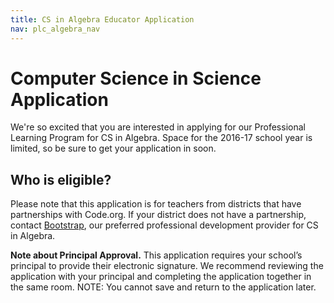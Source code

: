 ```yaml
---
title: CS in Algebra Educator Application
nav: plc_algebra_nav
---
```


# Computer Science in Science Application 

We're so excited that you are interested in applying for our Professional Learning Program for CS in Algebra. Space for the 2016-17 school year is limited, so be sure to get your application in soon.
## Who is eligible?
Please note that this application is for teachers from districts that have partnerships with Code.org. If your district does not have a partnership, contact [Bootstrap](http://www.bootstrapworld.org/workshops/), our preferred professional development provider for CS in Algebra.

**Note about Principal Approval.** This application requires your school’s principal to provide their electronic signature. We recommend reviewing the application with your principal and completing the application together in the same room. NOTE: You cannot save and return to the application later.


<script type="text/javascript" src="http://form.jotform.us/jsform/60337530690150"></script>
